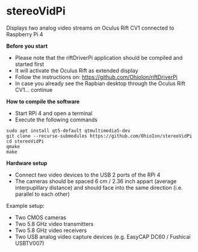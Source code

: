 # stereoVidPi
Displays two analog video streams on Oculus Rift CV1 connected to Raspberry Pi 4

<b>Before you start</b>
- Please note that the riftDriverPi application should be compiled and started first
- It will activate the Oculus Rift as extended display
- Follow the instructions on: https://github.com/OhioIon/riftDriverPi
- In case you already see the Rapbian desktop through the Oculus Rift CV1... continue

<b>How to compile the software</b>
- Start RPi 4 and open a terminal
- Execute the following commands

```shell
sudo apt install qt5-default qtmultimedia5-dev
git clone --recurse-submodules https://github.com/OhioIon/stereoVidPi
cd stereoVidPi
qmake
make
```

<b>Hardware setup</b>

- Connect two video devices to the USB 2 ports of the RPi 4
- The cameras should be spaced 6 cm / 2.36 inch appart (average interpupillary distance) and should face into the same direction (i.e. parallel to each other)

Example setup:
- Two CMOS cameras
- Two 5.8 GHz video transmitters
- Two 5.8 GHz video receivers
- Two USB analog video capture devices (e.g. EasyCAP DC60 / Fushicai USBTV007)
